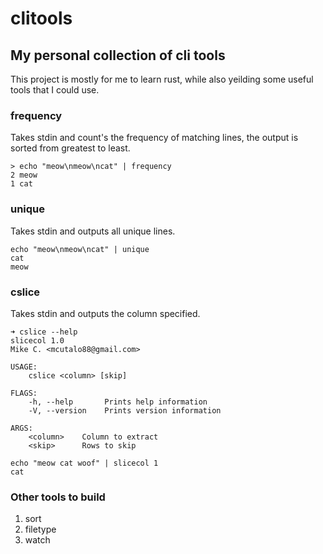 # clitools

## My personal collection of cli tools

This project is mostly for me to learn rust, while also yeilding
some useful tools that I could use.

### frequency
Takes stdin and count's the frequency of matching lines, the output is sorted from
greatest to least.
```
> echo "meow\nmeow\ncat" | frequency
2 meow
1 cat
```

### unique
Takes stdin and outputs all unique lines.
```
echo "meow\nmeow\ncat" | unique
cat
meow
```

### cslice
Takes stdin and outputs the column specified.
```
➜ cslice --help
slicecol 1.0
Mike C. <mcutalo88@gmail.com>

USAGE:
    cslice <column> [skip]

FLAGS:
    -h, --help       Prints help information
    -V, --version    Prints version information

ARGS:
    <column>    Column to extract
    <skip>      Rows to skip
```

```
echo "meow cat woof" | slicecol 1
cat
```


### Other tools to build
1. sort
1. filetype
1. watch
